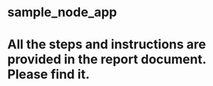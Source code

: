 # sample_node_app
# All the steps and instructions are provided in the report document. Please find it.


